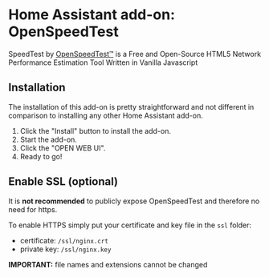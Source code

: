 # Home Assistant add-on: OpenSpeedTest

SpeedTest by [OpenSpeedTest™](https://openspeedtest.com/) is a Free and Open-Source HTML5 Network Performance Estimation Tool Written in Vanilla Javascript

## Installation

The installation of this add-on is pretty straightforward and not different in
comparison to installing any other Home Assistant add-on.

1. Click the "Install" button to install the add-on.
1. Start the add-on.
1. Click the "OPEN WEB UI".
1. Ready to go!

## Enable SSL (optional)

It is **not recommended** to publicly expose OpenSpeedTest and therefore no need for https.

To enable HTTPS simply put your certificate and key file in the `ssl` folder:

- certificate: `/ssl/nginx.crt`
- private key: `/ssl/nginx.key`

**IMPORTANT:** file names and extensions cannot be changed
